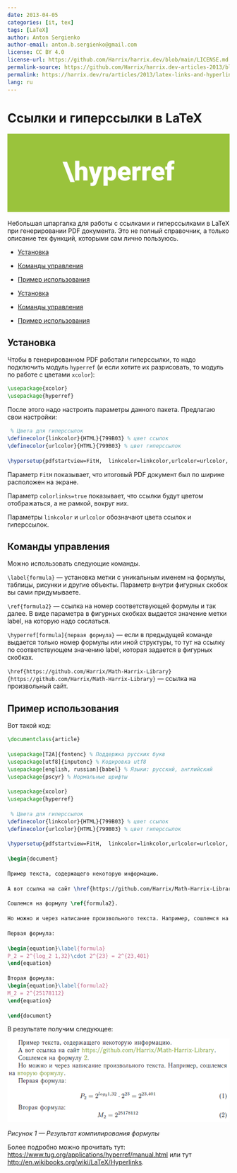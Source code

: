 ```yaml
---
date: 2013-04-05
categories: [it, tex]
tags: [LaTeX]
author: Anton Sergienko
author-email: anton.b.sergienko@gmail.com
license: CC BY 4.0
license-url: https://github.com/Harrix/harrix.dev/blob/main/LICENSE.md
permalink-source: https://github.com/Harrix/harrix.dev-articles-2013/blob/main/latex-links-and-hyperlinks/latex-links-and-hyperlinks.md
permalink: https://harrix.dev/ru/articles/2013/latex-links-and-hyperlinks/
lang: ru
---
```


# Ссылки и гиперссылки в LaTeX

![Featured image](featured-image.svg)

Небольшая шпаргалка для работы с ссылками и гиперссылками в LaTeX при генерировании PDF документа. Это не полный справочник, а только описание тех функций, которыми сам лично пользуюсь.

- [Установка](#установка)
- [Команды управления](#команды-управления)
- [Пример использования](#пример-использования)

- [Установка](#установка)
- [Команды управления](#команды-управления)
- [Пример использования](#пример-использования)

## Установка

Чтобы в генерированном PDF работали гиперссылки, то надо подключить модуль `hyperref` (и если хотите их разрисовать, то модуль по работе с цветами `xcolor`):

```tex
\usepackage{xcolor}
\usepackage{hyperref}
```

После этого надо настроить параметры данного пакета. Предлагаю свои настройки:

```tex
 % Цвета для гиперссылок
\definecolor{linkcolor}{HTML}{799B03} % цвет ссылок
\definecolor{urlcolor}{HTML}{799B03} % цвет гиперссылок

\hypersetup{pdfstartview=FitH,  linkcolor=linkcolor,urlcolor=urlcolor, colorlinks=true}
```

Параметр `FitH` показывает, что итоговый PDF документ был по ширине расположен на экране.

Параметр `colorlinks=true` показывает, что ссылки будут цветом отображаться, а не рамкой, вокруг них.

Параметры `linkcolor` и `urlcolor` обозначают цвета ссылок и гиперссылок.

## Команды управления

Можно использовать следующие команды.

`\label{formula}` — установка метки с уникальным именем на формулы, таблицы, рисунки и другие объекты. Параметр внутри фигурных скобок вы сами придумываете.

`\ref{formula2}` — ссылка на номер соответствующей формулы и так далее. В виде параметра в фигурных скобках выдается значение метки label, на которую надо сослаться.

`\hyperref[formula]{первая формула}` — если в предыдущей команде выдается только номер формулы или иной структуры, то тут на ссылку по соответствующем значению label, которая задается в фигурных скобках.

`\href{https://github.com/Harrix/Math-Harrix-Library}{https://github.com/Harrix/Math-Harrix-Library}` — ссылка на произвольный сайт.

## Пример использования

Вот такой код:

```tex
\documentclass{article}

\usepackage[T2A]{fontenc} % Поддержка русских букв
\usepackage[utf8]{inputenc} % Кодировка utf8
\usepackage[english, russian]{babel} % Языки: русский, английский
\usepackage{pscyr} % Нормальные шрифты

\usepackage{xcolor}
\usepackage{hyperref}

 % Цвета для гиперссылок
\definecolor{linkcolor}{HTML}{799B03} % цвет ссылок
\definecolor{urlcolor}{HTML}{799B03} % цвет гиперссылок

\hypersetup{pdfstartview=FitH,  linkcolor=linkcolor,urlcolor=urlcolor, colorlinks=true}

\begin{document}

Пример текста, содержащего некоторую информацию.

А вот ссылка на сайт \href{https://github.com/Harrix/Math-Harrix-Library}{https://github.com/Harrix/Math-Harrix-Library}.

Сошлемся на формулу \ref{formula2}.

Но можно и через написание произвольного текста. Например, сошлемся на \hyperref[formula2]{вторую формулу}.

Первая формула:

\begin{equation}\label{formula}
P_2 = 2^{log_2 1,32}\cdot 2^{23} = 2^{23,401}
\end{equation}

Вторая формула:
\begin{equation}\label{formula2}
M_2 = 2^{25178112}
\end{equation}

\end{document}
```

В результате получим следующее:

![Результат компилирования формулы](img/ref.png)

_Рисунок 1 — Результат компилирования формулы_

Более подробно можно прочитать тут: <https://www.tug.org/applications/hyperref/manual.html> или тут <http://en.wikibooks.org/wiki/LaTeX/Hyperlinks>.
